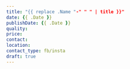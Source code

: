 ```yaml
---
title: "{{ replace .Name "-" " " | title }}"
date: {{ .Date }}
publishDate: {{ .Date }}
quality:
price:
contact:
location:
contact_type: fb/insta
draft: true
---
```


<!--more-->
